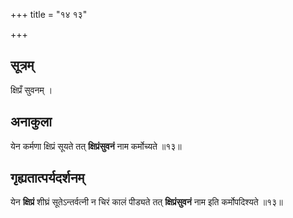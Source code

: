 +++
title = "१४ १३"

+++
## सूत्रम्
क्षिप्रँ सुवनम् ।

## अनाकुला
येन कर्मणा क्षिप्रं सूयते तत् **क्षिप्रंसुवनं** नाम कर्मोच्यते ॥१३॥

## गृह्यतात्पर्यदर्शनम्
येन **क्षिप्रं** शीघ्रं सूतेऽन्तर्वत्नी न चिरं कालं पीड्यते तत् **क्षिप्रंसुवनं** नाम इति कर्मोपदिश्यते ॥१३॥
